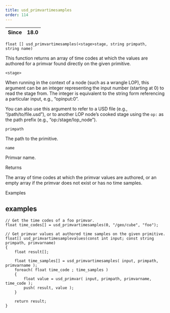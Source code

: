 ```yaml
---
title: usd_primvartimesamples
order: 114
---
```

| Since | 18.0 |
| --- | --- |

`float [] usd_primvartimesamples(<stage>stage, string primpath, string name)`

This function returns an array of time codes at which the values are authored for a primvar found directly on the given primitive.

`<stage>`

When running in the context of a node (such as a wrangle LOP), this argument can be an integer representing the input number (starting at 0) to read the stage from. The integer is equivalent to the string form referencing a particular input, e.g., “opinput:0”.

You can also use this argument to refer to a USD file (e.g., “/path/to/file.usd”), or to another LOP node’s cooked stage using the `op:` as the path prefix (e.g., “op:/stage/lop_node”).

`primpath`

The path to the primitive.

`name`

Primvar name.

Returns

The array of time codes at which the primvar values are authored, or an empty array if the primvar does not exist or has no time samples.

Examples

## examples

```vex
// Get the time codes of a foo primvar.
float time_codes[] = usd_primvartimesamples(0, "/geo/cube", "foo");

```

```vex
// Get primvar values at authored time samples on the given primitive.
float[] usd_primvartimesamplevalues(const int input; const string primpath, primvarname)
{
    float result[];

    float time_samples[] = usd_primvartimesamples( input, primpath, primvarname );
    foreach( float time_code ; time_samples ) 
    {
        float value = usd_primvar( input, primpath, primvarname, time_code );
        push( result, value );
    }

    return result;
}

```
